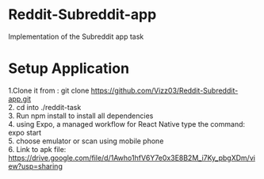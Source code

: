 # Reddit-Subreddit-app
Implementation of the Subreddit app task

# Setup Application

1.Clone it from : git clone https://github.com/Vizz03/Reddit-Subreddit-app.git 
<br>
2. cd into ./reddit-task<br>
3. Run npm install to install all dependencies<br>
4. using Expo, a managed workflow for React Native type the command: expo start<br>
5. choose emulator or scan using mobile phone <br>
6. Link to apk file: https://drive.google.com/file/d/1Awho1hfV6Y7e0x3E8B2M_i7Ky_pbgXDm/view?usp=sharing
